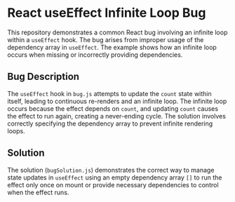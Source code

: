 # React useEffect Infinite Loop Bug

This repository demonstrates a common React bug involving an infinite loop within a `useEffect` hook. The bug arises from improper usage of the dependency array in `useEffect`.  The example shows how an infinite loop occurs when missing or incorrectly providing dependencies.

## Bug Description

The `useEffect` hook in `bug.js` attempts to update the `count` state within itself, leading to continuous re-renders and an infinite loop.  The infinite loop occurs because the effect depends on `count`, and updating `count` causes the effect to run again, creating a never-ending cycle.  The solution involves correctly specifying the dependency array to prevent infinite rendering loops.

## Solution

The solution (`bugSolution.js`) demonstrates the correct way to manage state updates in `useEffect` using an empty dependency array `[]` to run the effect only once on mount or provide necessary dependencies to control when the effect runs.